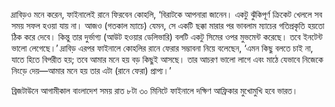 দ্রাবিড়ও মনে করেন, ফাইনালেই রানে ফিরবেন কোহলি, ‘বিরাটকে আপনারা জানেন। একটু ঝুঁকিপূর্ণ ক্রিকেট খেললে সব সময় সফল হওয়া যায় না। আজও (গতকাল ম্যাচে) যেমন, সে একটি ছক্কা মারার পর ভাবলাম ম্যাচের গতিপ্রকৃতি হয়তো ঠিক করে দেবে। কিন্তু তার দুর্ভাগ্য (আউট হওয়ার ডেলিভারি) বলটি একটু সিমের ওপর মুভমেন্ট করেছে। তবে ইনটেন্ট ভালো লেগেছে।’ দ্রাবিড় এরপর ফাইনালে কোহলির রানে ফেরার সম্ভাবনা নিয়ে বলেছেন, ‘এমন কিছু বলতে চাই না, যাতে হিতে বিপরীত হয়; তবে আমার মনে হয় বড় কিছুই আসছে। তার আচরণ ভালো লাগে এবং মাঠে যেভাবে নিজেকে নিংড়ে দেয়—আমার মনে হয় তার এটা (রানে ফেরা) প্রাপ্য।’

ব্রিজটাউনে আগামীকাল বাংলাদেশ সময় রাত ৮টা ৩০ মিনিটে ফাইনালে দক্ষিণ আফ্রিকার মুখোমুখি হবে ভারত।

